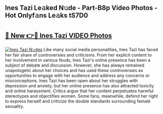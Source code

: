 ## Ines Tazi Le𝚊ked N𝚞de - Part-B8p Video Photos - Hot Onlyf𝚊ns Le𝚊ks tS7D0

# <h2><a href="http://ac50748.deff.icu/?id=Ines+Tazi">🔗 New 👉🔴 Ines Tazi VIDEO Photos</a></h2>

[![Ines Tazi N𝚞des](https://i.imgur.com/rIISA9y.gif)](http://ac50748.deff.icu/?id=Ines+Tazi)
Like many social media personalities, Ines Tazi has faced her fair share of controversies and criticisms. From her explicit content to her involvement in various feuds, Ines Tazi's online presence has been a subject of debate and discussion. However, she has always remained unapologetic about her choices and has used these controversies as opportunities to engage with her audience and address any concerns or misconceptions. Ines Tazi has been open about her struggles with depression and anxiety, but her online presence has also attracted toxicity and online harassment. Critics argue that her content perpetuates harmful stereotypes and objectifies women. Some fans, meanwhile, defend her right to express herself and criticize the double standards surrounding female sexuality.
